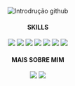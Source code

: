 <div align="center">

![Introdrução github](https://user-images.githubusercontent.com/94551422/207435759-64bbd19c-fa03-41ad-8a1f-721a871b989d.jpg)
  
<h4> SKILLS </h4>
  
<img src="https://img.shields.io/badge/HTML5-282C34?logo=html5&amp;logoColor=E34F26" style="max-width: 100%;">
<img src="https://img.shields.io/badge/CSS3-282C34?logo=css3&amp;logoColor=1572B6" style="max-width: 100%;">
<img src="https://img.shields.io/badge/JavaScript-282C34?logo=javascript&amp;logoColor=F7DF1E" style="max-width: 100%;">
<img src="https://img.shields.io/badge/VS%20Code-282C34?logo=visual-studio-code&amp;logoColor=007ACC" style="max-width: 100%;">
<img src="https://img.shields.io/badge/bootstrap-282C34?logo=bootstrap&logoColor=purple" style="max-width: 100%;">
<img src="https://img.shields.io/badge/Sass-282C34?logo=sass&amp;logoColor=CC6699" style="max-width: 100%;">  
<img src="https://img.shields.io/badge/figma-282C34?logo=figma&logoColor=green" style="max-width: 100%;">    

<h4>MAIS SOBRE MIM</h4>
<a href="https://www.linkedin.com/in/barbaracarloni" target="_blank"><img src="https://img.shields.io/badge/-LinkedIn-%230077B5?style=for-the-badge&logo=linkedin&logoColor=white" target="_blank"></a> 
<a href="https://instagram.com/barbaracarloni" target="_blank"><img src="https://img.shields.io/badge/-Instagram-%23E4405F?style=for-the-badge&logo=instagram&logoColor=white" target="_blank"></a>
  
</div>
